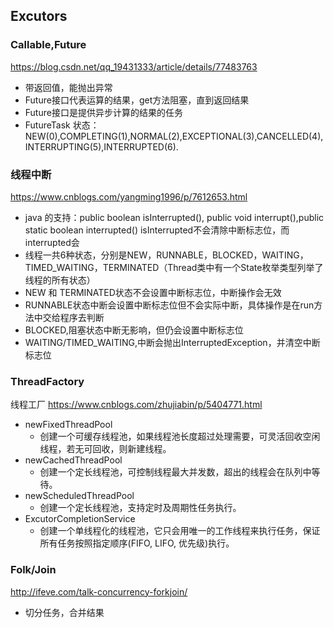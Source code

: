 ## Excutors
### Callable,Future
https://blog.csdn.net/qq_19431333/article/details/77483763
 * 带返回值，能抛出异常
 * Future接口代表运算的结果，get方法阻塞，直到返回结果
 * Future接口是提供异步计算的结果的任务
 * FutureTask 状态：NEW(0),COMPLETING(1),NORMAL(2),EXCEPTIONAL(3),CANCELLED(4),INTERRUPTING(5),INTERRUPTED(6).

### 线程中断
https://www.cnblogs.com/yangming1996/p/7612653.html
  * java 的支持：public boolean isInterrupted(), public void interrupt(),public static boolean interrupted()
    isInterrupted不会清除中断标志位，而interrupted会
  * 线程一共6种状态，分别是NEW，RUNNABLE，BLOCKED，WAITING，TIMED_WAITING，TERMINATED（Thread类中有一个State枚举类型列举了线程的所有状态） 
  * NEW 和 TERMINATED状态不会设置中断标志位，中断操作会无效
  * RUNNABLE状态中断会设置中断标志位但不会实际中断，具体操作是在run方法中交给程序去判断
  * BLOCKED,阻塞状态中断无影响，但仍会设置中断标志位
  * WAITING/TIMED_WAITING,中断会抛出InterruptedException，并清空中断标志位
  
### ThreadFactory
线程工厂
https://www.cnblogs.com/zhujiabin/p/5404771.html
 * newFixedThreadPool
    * 创建一个可缓存线程池，如果线程池长度超过处理需要，可灵活回收空闲线程，若无可回收，则新建线程。
 * newCachedThreadPool
    * 创建一个定长线程池，可控制线程最大并发数，超出的线程会在队列中等待。
 * newScheduledThreadPool
    * 创建一个定长线程池，支持定时及周期性任务执行。
 * ExcutorCompletionService
    * 创建一个单线程化的线程池，它只会用唯一的工作线程来执行任务，保证所有任务按照指定顺序(FIFO, LIFO, 优先级)执行。
### Folk/Join
http://ifeve.com/talk-concurrency-forkjoin/
 * 切分任务，合并结果
 

